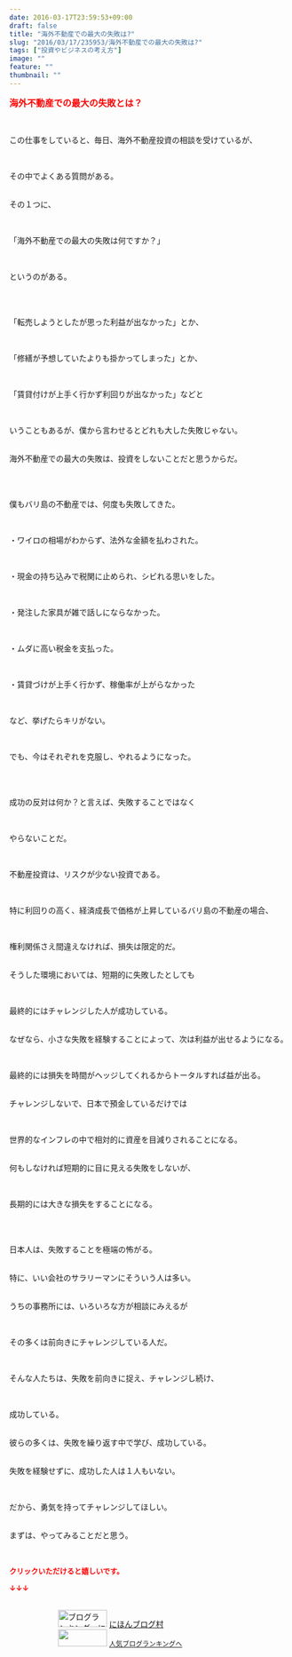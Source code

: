 ```yaml
---
date: 2016-03-17T23:59:53+09:00
draft: false
title: "海外不動産での最大の失敗は?"
slug: "2016/03/17/235953/海外不動産での最大の失敗は?"
tags: ["投資やビジネスの考え方"]
image: ""
feature: ""
thumbnail: ""
---
```

<p><font color="#ff0000" size="3"><strong>海外不動産での最大の失敗とは？</strong></font></p><br/><p>この仕事をしていると、毎日、海外不動産投資の相談を受けているが、</p><br/><p>その中でよくある質問がある。</p><p><br/>その１つに、</p><br/><p>「海外不動産での最大の失敗は何ですか？」</p><br/><p>というのがある。</p><br/><p><br/>「転売しようとしたが思った利益が出なかった」とか、</p><br/><p>「修繕が予想していたよりも掛かってしまった」とか、</p><br/><p>「賃貸付けが上手く行かず利回りが出なかった」などと</p><br/><p>いうこともあるが、僕から言わせるとどれも大した失敗じゃない。</p><p><br/>海外不動産での最大の失敗は、投資をしないことだと思うからだ。</p><br/><p><br/>僕もバリ島の不動産では、何度も失敗してきた。</p><br/><p>・ワイロの相場がわからず、法外な金額を払わされた。</p><br/><p>・現金の持ち込みで税関に止められ、シビれる思いをした。</p><br/><p>・発注した家具が雑で話しにならなかった。</p><br/><p>・ムダに高い税金を支払った。</p><br/><p>・賃貸づけが上手く行かず、稼働率が上がらなかった</p><br/><p>など、挙げたらキリがない。</p><br/><p>でも、今はそれぞれを克服し、やれるようになった。</p><br/><p><br/>成功の反対は何か？と言えば、失敗することではなく</p><br/><p>やらないことだ。</p><p><br/></p><p>不動産投資は、リスクが少ない投資である。</p><br/><p>特に利回りの高く、経済成長で価格が上昇しているバリ島の不動産の場合、</p><br/><p>権利関係さえ間違えなければ、損失は限定的だ。</p><p><br/>そうした環境においては、短期的に失敗したとしても</p><br/><p>最終的にはチャレンジした人が成功している。</p><p><br/>なぜなら、小さな失敗を経験することによって、次は利益が出せるようになる。</p><br/><p>最終的には損失を時間がヘッジしてくれるからトータルすれば益が出る。</p><p><br/>チャレンジしないで、日本で預金しているだけでは</p><br/><p>世界的なインフレの中で相対的に資産を目減りされることになる。</p><p><br/>何もしなければ短期的に目に見える失敗をしないが、</p><br/><p>長期的には大きな損失をすることになる。</p><br/><br/><p>日本人は、失敗することを極端の怖がる。</p><p><br/>特に、いい会社のサラリーマンにそういう人は多い。</p><p><br/>うちの事務所には、いろいろな方が相談にみえるが</p><br/><p>その多くは前向きにチャレンジしている人だ。</p><br/><p>そんな人たちは、失敗を前向きに捉え、チャレンジし続け、</p><br/><p>成功している。</p><p><br/>彼らの多くは、失敗を繰り返す中で学び、成功している。</p><p><br/>失敗を経験せずに、成功した人は１人もいない。</p><br/><p>だから、勇気を持ってチャレンジしてほしい。</p><p><br/>まずは、やってみることだと思う。<br/></p><br/><p><font color="#ff0000" size="2"><strong>クリックいただけると嬉しいです。<br/></strong></font></p><p><font color="#ff0000" size="2"><strong>↓↓↓</strong></font></p><p><br/><a href="ranking.html" target="_blank"><img border="0" alt="ブログランキング・にほんブログ村へ" src="data:image/svg+xml;charset=utf-8,%3Csvg%20xmlns%3D%22http%3A%2F%2Fwww.w3.org%2F2000%2Fsvg%22%20title%3D%22Placeholder%20for%20Images%22%20role%3D%22presentation%22%20viewBox%3D%220%200%2088%2031%22%20%2F%3E" width="88" height="31" data-src="https://img-proxy.blog-video.jp/images?url=http%3A%2F%2Fwww.blogmura.com%2Fimg%2Fwww88_31.gif" style="aspect-ratio: auto 88 / 31;"/><noscript><img border="0" alt="ブログランキング・にほんブログ村へ" src="https://img-proxy.blog-video.jp/images?url=http%3A%2F%2Fwww.blogmura.com%2Fimg%2Fwww88_31.gif" width="88" height="31"></noscript></a> <a href="ranking.html" target="_blank">にほんブログ村</a> <br/><a title="人気ブログランキングへ" href="link.php?1804582"><img border="0" src="data:image/svg+xml;charset=utf-8,%3Csvg%20xmlns%3D%22http%3A%2F%2Fwww.w3.org%2F2000%2Fsvg%22%20title%3D%22Placeholder%20for%20Images%22%20role%3D%22presentation%22%20viewBox%3D%220%200%2088%2031%22%20%2F%3E" width="88" height="31" data-src="https://blog.with2.net/img/banner/banner_22.gif" style="aspect-ratio: auto 88 / 31;"/><noscript><img border="0" src="https://blog.with2.net/img/banner/banner_22.gif" width="88" height="31"></noscript></a> <a style="FONT-SIZE: 12px" href="link.php?1804582">人気ブログランキングへ</a> </p>


